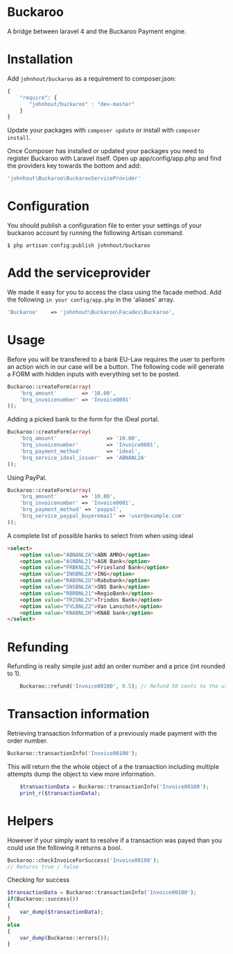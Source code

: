 Buckaroo
========

A bridge between laravel 4 and the Buckaroo Payment engine.


Installation
============

Add `johnhout/buckaroo` as a requirement to composer.json:

```javascript
{
    "require": {
       "johnhout/buckaroo" : "dev-master"
    }
}
```

Update your packages with `composer update` or install with `composer install`.

Once Composer has installed or updated your packages you need to register Buckaroo with Laravel itself. Open up app/config/app.php and find the providers key towards the bottom and add:

```php
'johnhout\Buckaroo\BuckarooServiceProvider'
```

Configuration
=============

You should  publish a configuration file to enter your settings of your buckaroo account by running the following Artisan command.

```
$ php artisan config:publish johnhout/buckaroo
```

Add the serviceprovider
=============
We made it easy for you to access the class using the facade method. Add the following `in your config/app.php` in the 'aliases' array.

```php
'Buckaroo'    => 'johnhout\Buckaroo\Facades\Buckaroo',
```

Usage
=============

Before you will be transfered to a bank EU-Law requires the user to perform an action wich in our case will be a button.
The following code will generate a FORM with hidden inputs with everything set to be posted.
```php
Buckaroo::createForm(array(
	'brq_amount'  		=> '10.00',
	'brq_invoicenumber' => 'Invoice0001'
));
```

Adding a picked bank to the form for the iDeal portal.
```php
Buckaroo::createForm(array(
	'brq_amount'  				=> '10.00',
	'brq_invoicenumber' 		=> 'Invoice0001',
	'brq_payment_method' 		=> 'ideal',
	'brq_service_ideal_issuer' 	=> 'ABNANL2A'
));
```

Using PayPal.
```php
Buckaroo::createForm(array(
	'brq_amount'  		=> '10.00',
	'brq_invoicenumber' => 'Invoice0001',
	'brq_payment_method' => 'paypal',
	'brq_service_paypal_buyeremail' => 'user@example.com'
));
```
A complete list of possible banks to select from when using ideal
```html
<select>
	<option value="ABNANL2A">ABN AMRO</option>
	<option value="ASNBNL21">ASN Bank</option>
	<option value="FRBKNL2L">Friesland Bank</option>
	<option value="INGBNL2A">ING</option>
	<option value="RABONL2U">Rabobank</option>
	<option value="SNSBNL2A">SNS Bank</option>
	<option value="RBRBNL21">RegioBank</option>
	<option value="TRIONL2U">Triodos Bank</option>
	<option value="FVLBNL22">Van Lanschot</option>
	<option value="KNABNL2H">KNAB bank</option>
</select>
```

Refunding
=============
Refunding is really simple just add an order number and a price (int rounded to 1).
```php
	Buckaroo::refund('Invoice00100', 0.5); // Refund 50 cents to the user of order Invoice00100
```

Transaction information
=============
Retrieving transaction Information of a previously made payment with  the order number.
```php
Buckaroo::transactionInfo('Invoice00100');
```
This will return the the whole object of a the transaction including multiple attempts dump the object to view more information.
```php
	$transactionData = Buckaroo::transactionInfo('Invoice00100');
	print_r($transactionData);
```

Helpers
=============
However if your simply want to resolve if a transaction was payed than you could use the following it returns a bool.
```php
Buckaroo::checkInvoiceForSuccess('Invoice00100');
// Returns true / false
```

Checking for success
```php
$transactionData = Buckaroo::transactionInfo('Invoice00100');
if(Buckaroo::success())
{
	var_dump($transactionData);
}
else
{
	var_dump(Buckaroo::errors());
}
```



